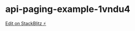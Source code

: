 # api-paging-example-1vndu4

[Edit on StackBlitz ⚡️](https://stackblitz.com/edit/api-paging-example-1vndu4)